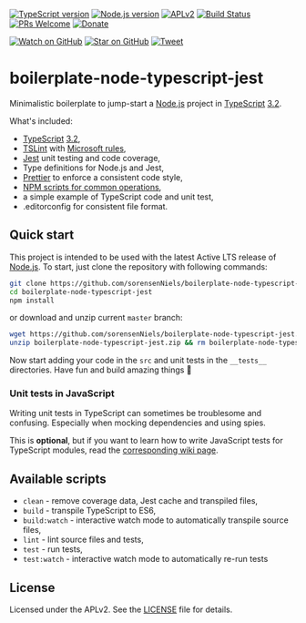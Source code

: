 [![TypeScript version][ts-badge]][typescript-32]
[![Node.js version][nodejs-badge]][nodejs]
[![APLv2][license-badge]][LICENSE]
[![Build Status][travis-badge]][travis-ci]
[![PRs Welcome][prs-badge]][prs]
[![Donate][donate-badge]][donate]

[![Watch on GitHub][github-watch-badge]][github-watch]
[![Star on GitHub][github-star-badge]][github-star]
[![Tweet][twitter-badge]][twitter]

# boilerplate-node-typescript-jest

Minimalistic boilerplate to jump-start a [Node.js][nodejs] project in [TypeScript][typescript] [3.2][typescript-32].

What's included:

+ [TypeScript][typescript] [3.2][typescript-32],
+ [TSLint][tslint] with [Microsoft rules][tslint-microsoft-contrib],
+ [Jest][jest] unit testing and code coverage,
+ Type definitions for Node.js and Jest,
+ [Prettier][prettier] to enforce a consistent code style,
+ [NPM scripts for common operations](#available-scripts),
+ a simple example of TypeScript code and unit test,
+ .editorconfig for consistent file format.

## Quick start

This project is intended to be used with the latest Active LTS release of [Node.js][nodejs]. To start, just clone the repository with following commands:

```sh
git clone https://github.com/sorensenNiels/boilerplate-node-typescript-jest.git
cd boilerplate-node-typescript-jest
npm install
```

or download and unzip current `master` branch:

```sh
wget https://github.com/sorensenNiels/boilerplate-node-typescript-jest.git/archive/master.zip -O boilerplate-node-typescript-jest
unzip boilerplate-node-typescript-jest.zip && rm boilerplate-node-typescript-jest.zip
```

Now start adding your code in the `src` and unit tests in the `__tests__` directories. Have fun and build amazing things 🚀

### Unit tests in JavaScript

Writing unit tests in TypeScript can sometimes be troublesome and confusing. Especially when mocking dependencies and using spies.

This is **optional**, but if you want to learn how to write JavaScript tests for TypeScript modules, read the [corresponding wiki page][wiki-js-tests].

## Available scripts

+ `clean` - remove coverage data, Jest cache and transpiled files,
+ `build` - transpile TypeScript to ES6,
+ `build:watch` - interactive watch mode to automatically transpile source files,
+ `lint` - lint source files and tests,
+ `test` - run tests,
+ `test:watch` - interactive watch mode to automatically re-run tests

## License
Licensed under the APLv2. See the [LICENSE](https://github.com/sorensenNiels/boilerplate-node-typescript-jest.git/blob/master/LICENSE) file for details.

[ts-badge]: https://img.shields.io/badge/TypeScript-3.2-blue.svg
[nodejs-badge]: https://img.shields.io/badge/Node.js->=%2010.13-blue.svg
[nodejs]: https://nodejs.org/dist/latest-v10.x/docs/api/
[travis-badge]: https://travis-ci.org/jsynowiec/boilerplate-node-typescript-jest.svg?branch=master
[travis-ci]: https://travis-ci.org/jsynowiec/boilerplate-node-typescript-jest
[typescript]: https://www.typescriptlang.org/
[typescript-32]: https://www.typescriptlang.org/docs/handbook/release-notes/typescript-3-2.html
[license-badge]: https://img.shields.io/badge/license-APLv2-blue.svg
[license]: https://github.com/sorensenNiels/boilerplate-node-typescript-jest.git/blob/master/LICENSE
[prs-badge]: https://img.shields.io/badge/PRs-welcome-brightgreen.svg
[prs]: http://makeapullrequest.com
[donate-badge]: https://img.shields.io/badge/$-support-green.svg
[donate]: http://bit.ly/donate-js
[github-watch-badge]: https://img.shields.io/github/watchers/jsynowiec/boilerplate-node-typescript-jest.svg?style=social
[github-watch]: https://github.com/sorensenNiels/boilerplate-node-typescript-jest.git/watchers
[github-star-badge]: https://img.shields.io/github/stars/jsynowiec/boilerplate-node-typescript-jest.svg?style=social
[github-star]: https://github.com/sorensenNiels/boilerplate-node-typescript-jest.git/stargazers
[twitter]: https://twitter.com/intent/tweet?text=Check%20out%20this%20Node.js%20TypeScript%20boilerplate!%20https://github.com/sorensenNiels/boilerplate-node-typescript-jest.git%20%F0%9F%91%8D
[twitter-badge]: https://img.shields.io/twitter/url/https/jsynowiec/boilerplate-node-typescript-jest.svg?style=social
[jest]: https://facebook.github.io/jest/
[tslint]: https://palantir.github.io/tslint/
[tslint-microsoft-contrib]: https://github.com/Microsoft/tslint-microsoft-contrib
[wiki-js-tests]: https://github.com/sorensenNiels/boilerplate-node-typescript-jest.git/wiki/Unit-tests-in-plain-JavaScript
[prettier]: https://prettier.io
